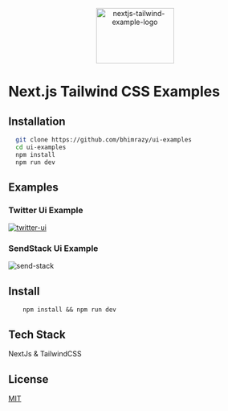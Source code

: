 <p align="center">
  <img width="155" height="110" alt="nextjs-tailwind-example-logo" src="https://user-images.githubusercontent.com/46085301/137587568-37447cde-52bb-49ec-98fd-9e3ad620a6c8.png">
</p>

# Next.js Tailwind CSS Examples


## Installation

```bash
  git clone https://github.com/bhimrazy/ui-examples
  cd ui-examples
  npm install
  npm run dev
```
## Examples 
### Twitter Ui Example
  [![twitter-ui](https://user-images.githubusercontent.com/46085301/137587824-7d4d8b4d-6bc5-4845-b1e3-5c23df801015.png)](https://www.youtube.com/watch?v=4mmwUPDBInI)
  
### SendStack Ui Example
  ![send-stack](https://user-images.githubusercontent.com/46085301/137587881-9d60f375-5a3a-4a2c-88b4-eb90f4f86a66.png)

## Install
```shell
    npm install && npm run dev

```

## Tech Stack
NextJs & TailwindCSS


## License

[MIT](https://github.com/bhimrazy/ui-examples/blob/master/LICENSE)
